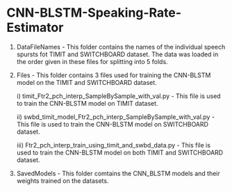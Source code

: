 # CNN-BLSTM-Speaking-Rate-Estimator

1. DataFileNames - This folder contains the names of the individual speech spursts fot TIMIT and SWITCHBOARD dataset. The data was loaded in the order given in these files for splitting into 5 folds.

2. Files - This folder contains 3 files used for training the CNN-BLSTM model on the TIMIT and SWITCHBOARD dataset.
  
      i) timit_Ftr2_pch_interp_SampleBySample_with_val.py  - This file is used to train the CNN-BLSTM model on TIMIT dataset.

      ii) swbd_timit_model_Ftr2_pch_interp_SampleBySample_with_val.py  - This file is used to train the CNN-BLSTM model on SWITCHBOARD dataset.

      iii) Ftr2_pch_interp_train_using_timit_and_swbd_data.py - This file is used to train the CNN-BLSTM model on both TIMIT and SWITCHBOARD dataset.

3. SavedModels - This folder comtains the CNN_BLSTM models  and their weights trained on the datasets. 
  

  
